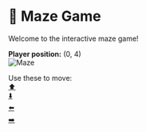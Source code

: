 # 🧩 Maze Game  
Welcome to the interactive maze game!

**Player position:** (0, 4)  
![Maze](https://recognize-instructor-criteria-other.trycloudflare.com/images/pos_0_4.png?t=1760502997327)

Use these to move:  
[⬆️](https://recognize-instructor-criteria-other.trycloudflare.com/move/0_4_w)  
[⬇️](https://recognize-instructor-criteria-other.trycloudflare.com/move/0_4_s)  
[⬅️](https://recognize-instructor-criteria-other.trycloudflare.com/move/0_4_a)  
[➡️](https://recognize-instructor-criteria-other.trycloudflare.com/move/0_4_d)
